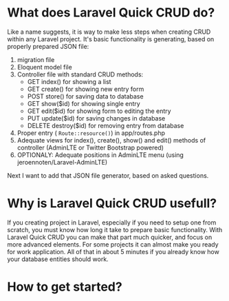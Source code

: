# What does Laravel Quick CRUD do?
Like a name suggests, it is way to make less steps when creating CRUD within any Laravel project. It's basic functionality is generating, based on properly prepared JSON file:
1. migration file
2. Eloquent model file
3. Controller file with standard CRUD methods:
   - GET index() for showing a list
   - GET create() for showing new entry form
   - POST store() for saving data to database
   - GET show($id) for showing single entry
   - GET edit($id) for showing form to editing the entry
   - PUT update($id) for saving changes in database
   - DELETE destroy($id) for removing entry from database
4. Proper entry ( ```Route::resource()```) in app/routes.php
5. Adequate views for index(), create(), show() and edit() methods of controller (AdminLTE or Twitter Bootstrap powered)
6. OPTIONALY: Adequate positions in AdminLTE menu (using jeroennoten/Laravel-AdminLTE)

Next I want to add that JSON file generator, based on asked questions.

# Why is Laravel Quick CRUD usefull?
If you creating project in Laravel, especially if you need to setup one from scratch, you must know how long it take to prepare basic functionality. With Laravel Quick CRUD you can make that part much quicker, and focus on more advanced elements. For some projects it can almost make you ready for work application. All of that in about 5 minutes if you already know how your database entities should work.

# How to get started?

